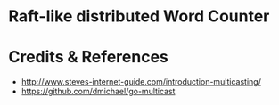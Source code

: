 # Raft-like distributed Word Counter

# Credits & References
- http://www.steves-internet-guide.com/introduction-multicasting/
- https://github.com/dmichael/go-multicast